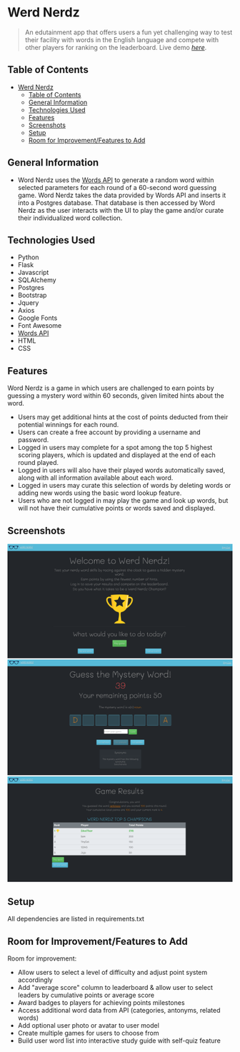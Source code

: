 # Werd Nerdz
> An edutainment app that offers users a fun yet challenging way to test their facility with words in the English language and compete with other players for ranking on the leaderboard.
> Live demo [_here_](https://werd-nerdz.herokuapp.com/).

## Table of Contents
- [Werd Nerdz](#werd-nerdz)
  - [Table of Contents](#table-of-contents)
  - [General Information](#general-information)
  - [Technologies Used](#technologies-used)
  - [Features](#features)
  - [Screenshots](#screenshots)
  - [Setup](#setup)
  - [Room for Improvement/Features to Add](#room-for-improvementfeatures-to-add)


## General Information
- Word Nerdz uses the [Words API](https://www.wordsapi.com/) to generate a random word within selected parameters for each round of a 60-second word guessing game. Word Nerdz takes the data provided by Words API and inserts it into a Postgres database. That database is then accessed by Word Nerdz as the user interacts with the UI to play the game and/or curate their individualized word collection.


## Technologies Used
- Python
- Flask
- Javascript
- SQLAlchemy
- Postgres
- Bootstrap
- Jquery
- Axios
- Google Fonts
- Font Awesome
- [Words API](https://www.wordsapi.com/) 
- HTML
- CSS


## Features
Word Nerdz is a game in which users are challenged to earn points by guessing a mystery word within 60 seconds, given limited hints about the word.

- Users may get additional hints at the cost of points deducted from their potential winnings for each round.
- Users can create a free account by providing a username and password.
- Logged in users may complete for a spot among the top 5 highest scoring players, which is updated and displayed at the end of each round played. 
- Logged in users will also have their played words automatically saved, along with all information available about each word. 
- Logged in users may curate this selection of words by deleting words or adding new words using the basic word lookup feature. 
- Users who are not logged in may play the game and look up words, but will not have their cumulative points or words saved and displayed.

## Screenshots
![Landing Page](./static/landing-page.png)
![Active Game](./static/active-game.png)
![Results](./static/results.png)


## Setup

All dependencies are listed in requirements.txt 


## Room for Improvement/Features to Add

Room for improvement:
- Allow users to select a level of difficulty and adjust point system accordingly
- Add "average score" column to leaderboard & allow user to select leaders by cumulative points or average score
- Award badges to players for achieving points milestones
- Access additional word data from API (categories, antonyms, related words)
- Add optional user photo or avatar to user model
- Create multiple games for users to choose from
- Build user word list into interactive study guide with self-quiz feature
